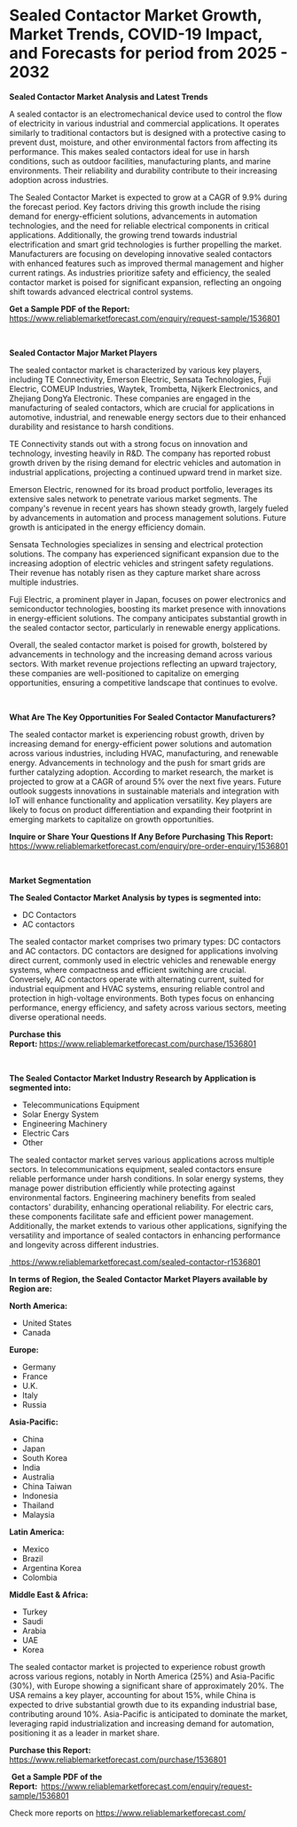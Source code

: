 <p><h1>Sealed Contactor Market Growth, Market Trends, COVID-19 Impact, and Forecasts for period from 2025 - 2032</h1></p><p><strong>Sealed Contactor Market Analysis and Latest Trends</strong></p>
<p><p>A sealed contactor is an electromechanical device used to control the flow of electricity in various industrial and commercial applications. It operates similarly to traditional contactors but is designed with a protective casing to prevent dust, moisture, and other environmental factors from affecting its performance. This makes sealed contactors ideal for use in harsh conditions, such as outdoor facilities, manufacturing plants, and marine environments. Their reliability and durability contribute to their increasing adoption across industries.</p><p>The Sealed Contactor Market is expected to grow at a CAGR of 9.9% during the forecast period. Key factors driving this growth include the rising demand for energy-efficient solutions, advancements in automation technologies, and the need for reliable electrical components in critical applications. Additionally, the growing trend towards industrial electrification and smart grid technologies is further propelling the market. Manufacturers are focusing on developing innovative sealed contactors with enhanced features such as improved thermal management and higher current ratings. As industries prioritize safety and efficiency, the sealed contactor market is poised for significant expansion, reflecting an ongoing shift towards advanced electrical control systems.</p></p>
<p><strong>Get a Sample PDF of the Report:&nbsp;</strong> <a href="https://www.reliablemarketforecast.com/enquiry/request-sample/1536801?utm_campaign=3122&utm_medium=2&utm_source=Github&utm_content=ia&utm_term=06042025&utm_id=sealed-contactor">https://www.reliablemarketforecast.com/enquiry/request-sample/1536801</a></p>
<p>&nbsp;</p>
<p><strong>Sealed Contactor Major Market Players</strong></p>
<p><p>The sealed contactor market is characterized by various key players, including TE Connectivity, Emerson Electric, Sensata Technologies, Fuji Electric, COMEUP Industries, Waytek, Trombetta, Nijkerk Electronics, and Zhejiang DongYa Electronic. These companies are engaged in the manufacturing of sealed contactors, which are crucial for applications in automotive, industrial, and renewable energy sectors due to their enhanced durability and resistance to harsh conditions.</p><p>TE Connectivity stands out with a strong focus on innovation and technology, investing heavily in R&D. The company has reported robust growth driven by the rising demand for electric vehicles and automation in industrial applications, projecting a continued upward trend in market size.</p><p>Emerson Electric, renowned for its broad product portfolio, leverages its extensive sales network to penetrate various market segments. The company's revenue in recent years has shown steady growth, largely fueled by advancements in automation and process management solutions. Future growth is anticipated in the energy efficiency domain.</p><p>Sensata Technologies specializes in sensing and electrical protection solutions. The company has experienced significant expansion due to the increasing adoption of electric vehicles and stringent safety regulations. Their revenue has notably risen as they capture market share across multiple industries.</p><p>Fuji Electric, a prominent player in Japan, focuses on power electronics and semiconductor technologies, boosting its market presence with innovations in energy-efficient solutions. The company anticipates substantial growth in the sealed contactor sector, particularly in renewable energy applications.</p><p>Overall, the sealed contactor market is poised for growth, bolstered by advancements in technology and the increasing demand across various sectors. With market revenue projections reflecting an upward trajectory, these companies are well-positioned to capitalize on emerging opportunities, ensuring a competitive landscape that continues to evolve.</p></p>
<p>&nbsp;</p>
<p><strong>What Are The Key Opportunities For Sealed Contactor Manufacturers?</strong></p>
<p><p>The sealed contactor market is experiencing robust growth, driven by increasing demand for energy-efficient power solutions and automation across various industries, including HVAC, manufacturing, and renewable energy. Advancements in technology and the push for smart grids are further catalyzing adoption. According to market research, the market is projected to grow at a CAGR of around 5% over the next five years. Future outlook suggests innovations in sustainable materials and integration with IoT will enhance functionality and application versatility. Key players are likely to focus on product differentiation and expanding their footprint in emerging markets to capitalize on growth opportunities.</p></p>
<p><strong>Inquire or Share Your Questions If Any Before Purchasing This Report:</strong> <a href="https://www.reliablemarketforecast.com/enquiry/pre-order-enquiry/1536801?utm_campaign=3122&utm_medium=2&utm_source=Github&utm_content=ia&utm_term=06042025&utm_id=sealed-contactor">https://www.reliablemarketforecast.com/enquiry/pre-order-enquiry/1536801</a></p>
<p>&nbsp;</p>
<p><strong>Market Segmentation</strong></p>
<p><strong>The Sealed Contactor Market Analysis by types is segmented into:</strong></p>
<p><ul><li>DC Contactors</li><li>AC contactors</li></ul></p>
<p><p>The sealed contactor market comprises two primary types: DC contactors and AC contactors. DC contactors are designed for applications involving direct current, commonly used in electric vehicles and renewable energy systems, where compactness and efficient switching are crucial. Conversely, AC contactors operate with alternating current, suited for industrial equipment and HVAC systems, ensuring reliable control and protection in high-voltage environments. Both types focus on enhancing performance, energy efficiency, and safety across various sectors, meeting diverse operational needs.</p></p>
<p><strong>Purchase this Report:&nbsp;</strong><a href="https://www.reliablemarketforecast.com/purchase/1536801?utm_campaign=3122&utm_medium=2&utm_source=Github&utm_content=ia&utm_term=06042025&utm_id=sealed-contactor">https://www.reliablemarketforecast.com/purchase/1536801</a></p>
<p>&nbsp;</p>
<p><strong>The Sealed Contactor Market Industry Research by Application is segmented into:</strong></p>
<p><ul><li>Telecommunications Equipment</li><li>Solar Energy System</li><li>Engineering Machinery</li><li>Electric Cars</li><li>Other</li></ul></p>
<p><p>The sealed contactor market serves various applications across multiple sectors. In telecommunications equipment, sealed contactors ensure reliable performance under harsh conditions. In solar energy systems, they manage power distribution efficiently while protecting against environmental factors. Engineering machinery benefits from sealed contactors' durability, enhancing operational reliability. For electric cars, these components facilitate safe and efficient power management. Additionally, the market extends to various other applications, signifying the versatility and importance of sealed contactors in enhancing performance and longevity across different industries.</p></p>
<p><a href="https://www.reliablemarketforecast.com/sealed-contactor-r1536801?utm_campaign=3122&utm_medium=2&utm_source=Github&utm_content=ia&utm_term=06042025&utm_id=sealed-contactor">&nbsp;https://www.reliablemarketforecast.com/sealed-contactor-r1536801</a></p>
<p><strong>In terms of Region, the Sealed Contactor Market Players available by Region are:</strong></p>
<p>
    <p> <strong> North America: </strong>
        <ul>
            <li>United States</li>
            <li>Canada</li>
        </ul>
        </p> 
    <p> <strong> Europe: </strong>
        <ul>
            <li>Germany</li>
            <li>France</li>
            <li>U.K.</li>
            <li>Italy</li>
            <li>Russia</li>
        </ul>
        </p> 
    <p> <strong> Asia-Pacific: </strong>
        <ul>
            <li>China</li>
            <li>Japan</li>
            <li>South Korea</li>
            <li>India</li>
            <li>Australia</li>
            <li>China Taiwan</li>
            <li>Indonesia</li>
            <li>Thailand</li>
            <li>Malaysia</li>
        </ul>
        </p> 
    <p> <strong> Latin America: </strong>
        <ul>
            <li>Mexico</li>
            <li>Brazil</li>
            <li>Argentina Korea</li>
            <li>Colombia</li>
        </ul>
        </p> 
    <p> <strong> Middle East & Africa: </strong>
        <ul>
            <li>Turkey</li>
            <li>Saudi</li>
            <li>Arabia</li>
            <li>UAE</li>
            <li>Korea</li>
        </ul>
    </p>
    </p>
<p><p>The sealed contactor market is projected to experience robust growth across various regions, notably in North America (25%) and Asia-Pacific (30%), with Europe showing a significant share of approximately 20%. The USA remains a key player, accounting for about 15%, while China is expected to drive substantial growth due to its expanding industrial base, contributing around 10%. Asia-Pacific is anticipated to dominate the market, leveraging rapid industrialization and increasing demand for automation, positioning it as a leader in market share.</p></p>
<p><strong>Purchase this Report: </strong><a href="https://www.reliablemarketforecast.com/purchase/1536801?utm_campaign=3122&utm_medium=2&utm_source=Github&utm_content=ia&utm_term=06042025&utm_id=sealed-contactor">https://www.reliablemarketforecast.com/purchase/1536801</a></p>
<p>&nbsp;<strong>Get a Sample PDF of the Report:&nbsp;&nbsp;</strong><a href="https://www.reliablemarketforecast.com/enquiry/request-sample/1536801?utm_campaign=3122&utm_medium=2&utm_source=Github&utm_content=ia&utm_term=06042025&utm_id=sealed-contactor">https://www.reliablemarketforecast.com/enquiry/request-sample/1536801</a></p>
<p><strong></strong></p>
<p>Check more reports on <a href="https://www.reliablemarketforecast.com/?utm_campaign=3122&utm_medium=2&utm_source=Github&utm_content=ia&utm_term=06042025&utm_id=sealed-contactor">https://www.reliablemarketforecast.com/</a></p>